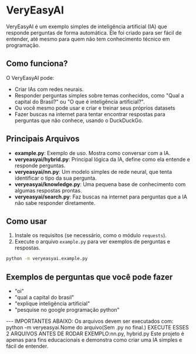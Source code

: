 # VeryEasyAI

VeryEasyAI é um exemplo simples de inteligência artificial (IA) que responde perguntas de forma automática. Ele foi criado para ser fácil de entender, até mesmo para quem não tem conhecimento técnico em programação.

## Como funciona?

O VeryEasyAI pode:
- Criar IAs com redes neurais.
- Responder perguntas simples sobre temas conhecidos, como "Qual a capital do Brasil?" ou "O que é inteligência artificial?".
- Ou você mesmo pode usar e criar e treinar seus próprios datasets
- Fazer buscas na internet para tentar encontrar respostas para perguntas que não conhece, usando o DuckDuckGo.

## Principais Arquivos

- **example.py**: Exemplo de uso. Mostra como conversar com a IA.
- **veryeasyai/hybrid.py**: Principal lógica da IA, define como ela entende e responde perguntas.
- **veryeasyai/nn.py**: Um modelo simples de rede neural, que tenta identificar o tipo da sua pergunta.
- **veryeasyai/knowledge.py**: Uma pequena base de conhecimento com algumas respostas prontas.
- **veryeasyai/search.py**: Faz buscas na internet para perguntas que a IA não sabe responder diretamente.

## Como usar

1. Instale os requisitos (se necessário, como o módulo `requests`).
2. Execute o arquivo `example.py` para ver exemplos de perguntas e respostas.

```bash
python -m veryeasyai.example.py
```

## Exemplos de perguntas que você pode fazer

- "oi"
- "qual a capital do brasil"
- "explique inteligência artificial"
- "pesquise no google programação python"

--- IMPORTANTES ABAIXO:
Os arquivos devem ser executados com: python -m veryeasyai.Nome do arquivo(Sem .py no final.)
EXECUTE ESSES 2 ARQUIVOS ANTES DE RODAR EXEMPLO:nn.py,  hybrid.py
Este projeto é apenas para fins educacionais e demonstra como criar uma IA simples e fácil de entender.
